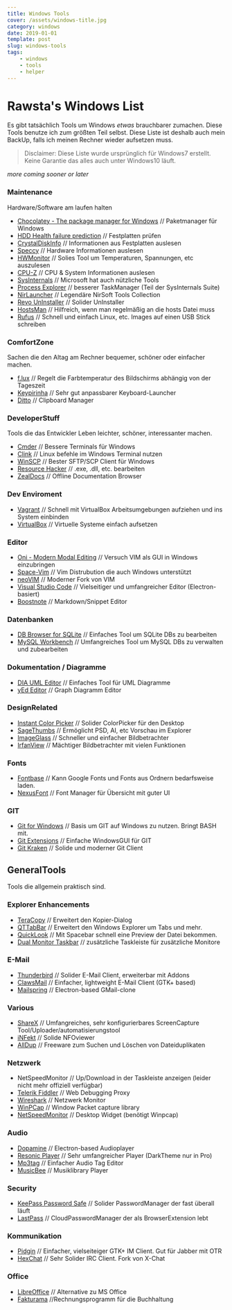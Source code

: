 ```yaml
---
title: Windows Tools
cover: /assets/windows-title.jpg
category: windows
date: 2019-01-01
template: post
slug: windows-tools
tags:
    - windows
    - tools
    - helper
---
```

# Rawsta's Windows List

Es gibt tatsächlich Tools um Windows *etwas* brauchbarer zumachen. Diese Tools benutze ich zum größten Teil selbst. Diese Liste ist deshalb auch mein BackUp, falls ich meinen Rechner wieder aufsetzen muss.

 > Disclaimer: Diese Liste wurde ursprünglich für Windows7 erstellt. Keine Garantie das alles auch unter Windows10 läuft.

_more coming sooner or later_

### Maintenance
Hardware/Software am laufen halten
-   [Chocolatey - The package manager for Windows](https://chocolatey.org/) // Paketmanager für Windows
-   [HDD Health failure prediction](http://panterasoft.com/hdd-health/) // Festplatten prüfen
-   [CrystalDiskInfo](https://crystalmark.info/en/software/crystaldiskinfo/) // Informationen aus Festplatten auslesen
-   [Speccy](https://www.ccleaner.com/speccy) // Hardware Informationen auslesen
-   [HWMonitor](https://www.cpuid.com/softwares/hwmonitor.html) // Solies Tool um Temperaturen, Spannungen, etc auszulesen
-   [CPU-Z](https://www.cpuid.com/softwares/cpu-z.html) // CPU & System Informationen auslesen
-   [SysInternals](https://docs.microsoft.com/de-de/sysinternals/) // Microsoft hat auch nützliche Tools
-   [Process Explorer](https://docs.microsoft.com/de-de/sysinternals/downloads/process-explorer) // besserer TaskManager (Teil der SysInternals Suite)
-   [NirLauncher](https://launcher.nirsoft.net/) // Legendäre NirSoft Tools Collection
-   [Revo UnInstaller](https://www.revouninstaller.com/) // Solider UnInstaller
-   [HostsMan](http://www.abelhadigital.com/hostsman/) // Hilfreich, wenn man regelmäßig an die hosts Datei muss
-   [Rufus](https://rufus.ie/) // Schnell und einfach Linux, etc. Images auf einen USB Stick schreiben

### ComfortZone
Sachen die den Altag am Rechner bequemer, schöner oder einfacher machen.
-   [f.lux](https://justgetflux.com/) // Regelt die Farbtemperatur des Bildschirms abhängig von der Tageszeit
-   [Keypirinha](http://keypirinha.com/) // Sehr gut anpassbarer Keyboard-Launcher
-   [Ditto](https://ditto-cp.sourceforge.io/) // Clipboard Manager


### DeveloperStuff
Tools die das Entwickler Leben leichter, schöner, interessanter machen.
-   [Cmder](https://cmder.net/) // Bessere Terminals für Windows
-   [Clink](https://mridgers.github.io/clink/) // Linux befehle im Windows Terminal nutzen
-   [WinSCP](https://winscp.net/eng/index.php) // Bester SFTP/SCP Client für Windows
-   [Resource Hacker](http://www.angusj.com/resourcehacker/) // .exe, .dll, etc. bearbeiten
-   [ZealDocs](https://zealdocs.org/) // Offline Documentation Browser

### Dev Enviroment
-   [Vagrant](https://www.vagrantup.com/) // Schnell mit VirtualBox Arbeitsumgebungen aufziehen und ins System einbinden
-   [VirtualBox](https://www.virtualbox.org/) // Virtuelle Systeme einfach aufsetzen

### Editor
-   [Oni - Modern Modal Editing](https://www.onivim.io/) // Versuch VIM als GUI in Windows einzubringen
-   [Space-Vim](https://github.com/liuchengxu/space-vim) // Vim Distrubution die auch Windows unterstützt
-   [neoVIM](https://neovim.io/) // Moderner Fork von VIM
-   [Visual Studio Code](https://code.visualstudio.com/) // Vielseitiger und umfangreicher Editor (Electron-basiert)
-   [Boostnote](https://boostnote.io/) // Markdown/Snippet Editor

### Datenbanken
-   [DB Browser for SQLite](http://sqlitebrowser.org/) // Einfaches Tool um SQLite DBs zu bearbeiten
-   [MySQL Workbench](https://dev.mysql.com/downloads/workbench/) // Umfangreiches Tool um MySQL DBs zu verwalten und zubearbeiten

### Dokumentation / Diagramme
-   [DIA UML Editor](http://dia-installer.de/) // Einfaches Tool für UML Diagramme
-   [yEd Editor](https://www.yworks.com/products/yed) // Graph Diagramm Editor

### DesignRelated
-   [Instant Color Picker](http://www.youngsmarts.com/) // Solider ColorPicker für den Desktop
-   [SageThumbs](https://sourceforge.net/projects/sagethumbs/) // Ermöglicht PSD, AI, etc Vorschau im Explorer
-   [ImageGlass](https://imageglass.org/) // Schneller und einfacher Bildbetrachter
-   [IrfanView](https://irfanview.com/) // Mächtiger Bildbetrachter mit vielen Funktionen

### Fonts
-   [Fontbase](https://fontba.se/) // Kann Google Fonts und Fonts aus Ordnern bedarfsweise laden.
-   [NexusFont](http://www.xiles.net/) // Font Manager für Übersicht mit guter UI

### GIT
-   [Git for Windows](https://gitforwindows.org/) // Basis um GIT auf Windows zu nutzen. Bringt BASH mit.
-   [Git Extensions](https://gitextensions.github.io/) // Einfache WindowsGUI für GIT
-   [Git Kraken](https://www.gitkraken.com) // Solide und moderner Git Client

## GeneralTools
Tools die allgemein praktisch sind.

### Explorer Enhancements
-   [TeraCopy](https://www.codesector.com/teracopy) // Erweitert den Kopier-Dialog
-   [QTTabBar](http://qttabbar.wikidot.com/qttabbar) // Erweitert den Windows Explorer um Tabs und mehr.
-   [QuickLook](https://github.com/QL-Win/QuickLook) // Mit Spacebar schnell eine Preview der Datei bekommen.
-   [Dual Monitor Taskbar](https://sourceforge.net/projects/dualmonitortb/) // zusätzliche Taskleiste für zusätzliche Monitore

### E-Mail
-   [Thunderbird](https://www.thunderbird.net/de/) // Solider E-Mail Client, erweiterbar mit Addons
-   [ClawsMail](https://www.claws-mail.org/) // Einfacher, lightweight E-Mail Client (GTK+ based)
-   [Mailspring](https://getmailspring.com) // Electron-based GMail-clone

### Various
-   [ShareX](https://getsharex.com/) // Umfangreiches, sehr konfigurierbares ScreenCapture Tool/Uploader/automatisierungstool
-   [iNFekt](https://infekt.ws/) // Solide NFOviewer
-   [AllDup](http://www.alldup.de/) // Freeware zum Suchen und Löschen von Dateiduplikaten

### Netzwerk
 - NetSpeedMonitor // Up/Download in der Taskleiste anzeigen (leider nicht mehr offiziell verfügbar)
-   [Telerik Fiddler](https://www.telerik.com/fiddler) // Web Debugging Proxy
-   [Wireshark](https://www.wireshark.org/download.html) // Netzwerk Monitor
-   [WinPCap](https://www.winpcap.org/) // Window Packet capture library
-   [NetSpeedMonitor](https://github.com/hanyizhao/NetSpeedMonitor) // Desktop Widget (benötigt Winpcap)

### Audio
-   [Dopamine](http://www.digimezzo.com/software/dopamine/) // Electron-based Audioplayer
-   [Resonic Player](https://resonic.at/) // Sehr umfangreicher Player (DarkTheme nur in Pro)
-   [Mp3tag](https://www.mp3tag.de/) // Einfacher Audio Tag Editor
-   [MusicBee](https://getmusicbee.com/) // Musiklibrary Player

### Security
-   [KeePass Password Safe](https://keepass.info/) // Solider PasswordManager der fast überall läuft
-   [LastPass](https://lastpass.com) // CloudPasswordManager der als BrowserExtension lebt

### Kommunikation
-   [Pidgin](https://pidgin.im/) // Einfacher, vielseiteiger GTK+ IM Client. Gut für Jabber mit OTR
-   [HexChat](https://hexchat.github.io/) // Sehr Solider IRC Client. Fork von X-Chat

### Office
-   [LibreOffice](https://de.libreoffice.org/) // Alternative zu MS Office
-   [Fakturama](https://www.fakturama.info/)  //Rechnungsprogramm für die Buchhaltung
